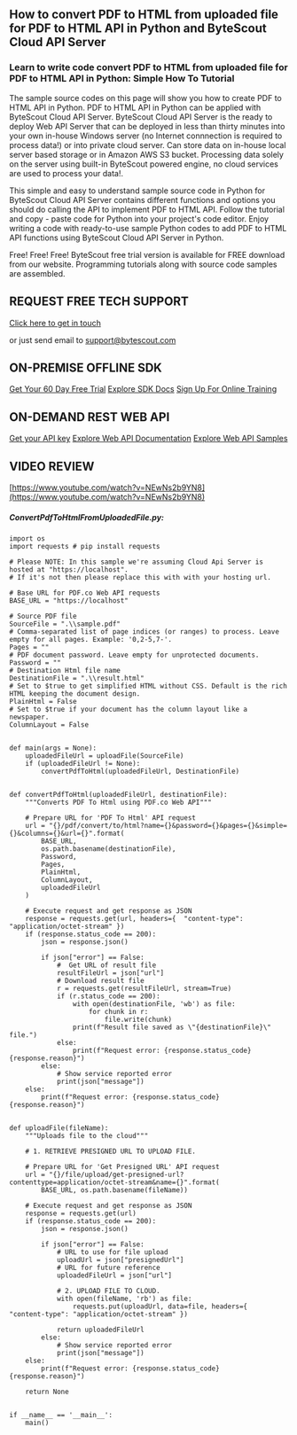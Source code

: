 ## How to convert PDF to HTML from uploaded file for PDF to HTML API in Python and ByteScout Cloud API Server

### Learn to write code convert PDF to HTML from uploaded file for PDF to HTML API in Python: Simple How To Tutorial

The sample source codes on this page will show you how to create PDF to HTML API in Python. PDF to HTML API in Python can be applied with ByteScout Cloud API Server. ByteScout Cloud API Server is the ready to deploy Web API Server that can be deployed in less than thirty minutes into your own in-house Windows server (no Internet connnection is required to process data!) or into private cloud server. Can store data on in-house local server based storage or in Amazon AWS S3 bucket. Processing data solely on the server using built-in ByteScout powered engine, no cloud services are used to process your data!.

This simple and easy to understand sample source code in Python for ByteScout Cloud API Server contains different functions and options you should do calling the API to implement PDF to HTML API. Follow the tutorial and copy - paste code for Python into your project's code editor. Enjoy writing a code with ready-to-use sample Python codes to add PDF to HTML API functions using ByteScout Cloud API Server in Python.

Free! Free! Free! ByteScout free trial version is available for FREE download from our website. Programming tutorials along with source code samples are assembled.

## REQUEST FREE TECH SUPPORT

[Click here to get in touch](https://bytescout.zendesk.com/hc/en-us/requests/new?subject=ByteScout%20Cloud%20API%20Server%20Question)

or just send email to [support@bytescout.com](mailto:support@bytescout.com?subject=ByteScout%20Cloud%20API%20Server%20Question) 

## ON-PREMISE OFFLINE SDK 

[Get Your 60 Day Free Trial](https://bytescout.com/download/web-installer?utm_source=github-readme)
[Explore SDK Docs](https://bytescout.com/documentation/index.html?utm_source=github-readme)
[Sign Up For Online Training](https://academy.bytescout.com/)


## ON-DEMAND REST WEB API

[Get your API key](https://pdf.co/documentation/api?utm_source=github-readme)
[Explore Web API Documentation](https://pdf.co/documentation/api?utm_source=github-readme)
[Explore Web API Samples](https://github.com/bytescout/ByteScout-SDK-SourceCode/tree/master/PDF.co%20Web%20API)

## VIDEO REVIEW

[https://www.youtube.com/watch?v=NEwNs2b9YN8](https://www.youtube.com/watch?v=NEwNs2b9YN8)




<!-- code block begin -->

##### **ConvertPdfToHtmlFromUploadedFile.py:**
    
```
import os
import requests # pip install requests

# Please NOTE: In this sample we're assuming Cloud Api Server is hosted at "https://localhost". 
# If it's not then please replace this with with your hosting url.

# Base URL for PDF.co Web API requests
BASE_URL = "https://localhost"

# Source PDF file
SourceFile = ".\\sample.pdf"
# Comma-separated list of page indices (or ranges) to process. Leave empty for all pages. Example: '0,2-5,7-'.
Pages = ""
# PDF document password. Leave empty for unprotected documents.
Password = ""
# Destination Html file name
DestinationFile = ".\\result.html"
# Set to $true to get simplified HTML without CSS. Default is the rich HTML keeping the document design.
PlainHtml = False
# Set to $true if your document has the column layout like a newspaper.
ColumnLayout = False


def main(args = None):
    uploadedFileUrl = uploadFile(SourceFile)
    if (uploadedFileUrl != None):
        convertPdfToHtml(uploadedFileUrl, DestinationFile)


def convertPdfToHtml(uploadedFileUrl, destinationFile):
    """Converts PDF To Html using PDF.co Web API"""

    # Prepare URL for 'PDF To Html' API request
    url = "{}/pdf/convert/to/html?name={}&password={}&pages={}&simple={}&columns={}&url={}".format(
        BASE_URL,
        os.path.basename(destinationFile),
        Password,
        Pages,
        PlainHtml,
        ColumnLayout,
        uploadedFileUrl
    )

    # Execute request and get response as JSON
    response = requests.get(url, headers={  "content-type": "application/octet-stream" })
    if (response.status_code == 200):
        json = response.json()

        if json["error"] == False:
            #  Get URL of result file
            resultFileUrl = json["url"]            
            # Download result file
            r = requests.get(resultFileUrl, stream=True)
            if (r.status_code == 200):
                with open(destinationFile, 'wb') as file:
                    for chunk in r:
                        file.write(chunk)
                print(f"Result file saved as \"{destinationFile}\" file.")
            else:
                print(f"Request error: {response.status_code} {response.reason}")
        else:
            # Show service reported error
            print(json["message"])
    else:
        print(f"Request error: {response.status_code} {response.reason}")


def uploadFile(fileName):
    """Uploads file to the cloud"""
    
    # 1. RETRIEVE PRESIGNED URL TO UPLOAD FILE.

    # Prepare URL for 'Get Presigned URL' API request
    url = "{}/file/upload/get-presigned-url?contenttype=application/octet-stream&name={}".format(
        BASE_URL, os.path.basename(fileName))
    
    # Execute request and get response as JSON
    response = requests.get(url)
    if (response.status_code == 200):
        json = response.json()
        
        if json["error"] == False:
            # URL to use for file upload
            uploadUrl = json["presignedUrl"]
            # URL for future reference
            uploadedFileUrl = json["url"]

            # 2. UPLOAD FILE TO CLOUD.
            with open(fileName, 'rb') as file:
                requests.put(uploadUrl, data=file, headers={  "content-type": "application/octet-stream" })

            return uploadedFileUrl
        else:
            # Show service reported error
            print(json["message"])    
    else:
        print(f"Request error: {response.status_code} {response.reason}")

    return None


if __name__ == '__main__':
    main()
```

<!-- code block end -->